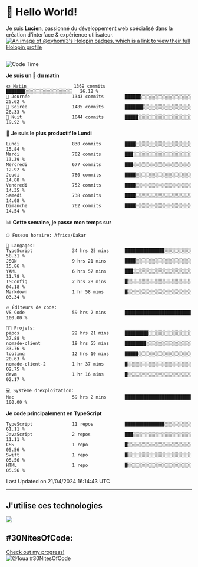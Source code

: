 # 👋 Hello World!

Je suis **Lucien**, passionné du développement web spécialisé dans la création d'interface & expérience utilisateur.
[![An image of @xyhomi3's Holopin badges, which is a link to view their full Holopin profile](https://holopin.me/xyhomi3)](https://holopin.io/@xyhomi3)

##

<!--START_SECTION:waka-->
![Code Time](http://img.shields.io/badge/Code%20Time-1%2C006%20hrs%2058%20mins-blue)

**Je suis un 🐤 du matin** 

```text
🌞 Matin                  1369 commits        ███████░░░░░░░░░░░░░░░░░░   26.12 % 
🌆 Journée                1343 commits        ██████░░░░░░░░░░░░░░░░░░░   25.62 % 
🌃 Soirée                 1485 commits        ███████░░░░░░░░░░░░░░░░░░   28.33 % 
🌙 Nuit                   1044 commits        █████░░░░░░░░░░░░░░░░░░░░   19.92 % 
```
📅 **Je suis le plus productif le Lundi** 

```text
Lundi                    830 commits         ████░░░░░░░░░░░░░░░░░░░░░   15.84 % 
Mardi                    702 commits         ███░░░░░░░░░░░░░░░░░░░░░░   13.39 % 
Mercredi                 677 commits         ███░░░░░░░░░░░░░░░░░░░░░░   12.92 % 
Jeudi                    780 commits         ████░░░░░░░░░░░░░░░░░░░░░   14.88 % 
Vendredi                 752 commits         ████░░░░░░░░░░░░░░░░░░░░░   14.35 % 
Samedi                   738 commits         ████░░░░░░░░░░░░░░░░░░░░░   14.08 % 
Dimanche                 762 commits         ████░░░░░░░░░░░░░░░░░░░░░   14.54 % 
```


📊 **Cette semaine, je passe mon temps sur** 

```text
🕑︎ Fuseau horaire: Africa/Dakar

💬 Langages: 
TypeScript               34 hrs 25 mins      ███████████████░░░░░░░░░░   58.31 % 
JSON                     9 hrs 21 mins       ████░░░░░░░░░░░░░░░░░░░░░   15.86 % 
YAML                     6 hrs 57 mins       ███░░░░░░░░░░░░░░░░░░░░░░   11.78 % 
TSConfig                 2 hrs 28 mins       █░░░░░░░░░░░░░░░░░░░░░░░░   04.18 % 
Markdown                 1 hr 58 mins        █░░░░░░░░░░░░░░░░░░░░░░░░   03.34 % 

🔥 Éditeurs de code: 
VS Code                  59 hrs 2 mins       █████████████████████████   100.00 % 

🐱‍💻 Projets: 
papos                    22 hrs 21 mins      █████████░░░░░░░░░░░░░░░░   37.88 % 
nomade-client            19 hrs 55 mins      ████████░░░░░░░░░░░░░░░░░   33.76 % 
tooling                  12 hrs 10 mins      █████░░░░░░░░░░░░░░░░░░░░   20.63 % 
nomade-client-2          1 hr 37 mins        █░░░░░░░░░░░░░░░░░░░░░░░░   02.75 % 
devm                     1 hr 16 mins        █░░░░░░░░░░░░░░░░░░░░░░░░   02.17 % 

💻 Système d'exploitation: 
Mac                      59 hrs 2 mins       █████████████████████████   100.00 % 
```

**Je code principalement en TypeScript** 

```text
TypeScript               11 repos            ███████████████░░░░░░░░░░   61.11 % 
JavaScript               2 repos             ███░░░░░░░░░░░░░░░░░░░░░░   11.11 % 
CSS                      1 repo              █░░░░░░░░░░░░░░░░░░░░░░░░   05.56 % 
Swift                    1 repo              █░░░░░░░░░░░░░░░░░░░░░░░░   05.56 % 
HTML                     1 repo              █░░░░░░░░░░░░░░░░░░░░░░░░   05.56 % 
```




 Last Updated on 21/04/2024 16:14:43 UTC
<!--END_SECTION:waka-->
---

## J'utilise ces technologies

<p align="left">
  <a href="https://skillicons.dev">
    <img src="https://skillicons.dev/icons?i=ts,js,md,scss,tailwind,react,redux,docker,express,astro,vite,nextjs,vercel,figma,ableton" />
  </a>
</p>

## #30NitesOfCode:
  [Check out my progress!](https://www.codedex.io/@1oua/30-nites-of-code)  
  ![@1oua #30NitesOfCode](https://www.codedex.io/api/petStatus?user=1oua)
